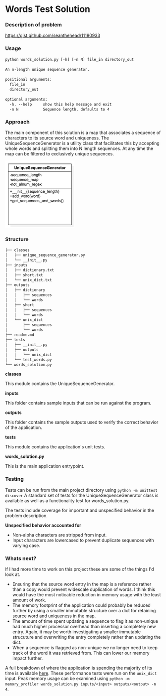 Words Test Solution
===================================

### Description of problem

https://gist.github.com/seanthehead/11180933

### Usage

```
python words_solution.py [-h] [-n N] file_in directory_out

An n-length unique sequence generator.

positional arguments:
  file_in
  directory_out

optional arguments:
  -h, --help     show this help message and exit  
  -n N           Sequence length, defaults to 4
```


### Approach

The main component of this solution is a map that associates a sequence of characters to its source word and uniqueness. The UniqueSequenceGenerator is a utility class that facilitates this by accepting whole words and splitting them into N length sequences. At any time the map can be filtered to exclusively unique sequences. 


![Image](class.png?raw=true)

### Structure

```
├── classes
│   ├── unique_sequence_generator.py
│   └── __init__.py
├── inputs
│   ├── dictionary.txt
│   ├── short.txt
│   └── unix_dict.txt
├── outputs
│   ├── dictionary
│   │   ├── sequences
│   │   └── words
│   ├── short
│   │   ├── sequences
│   │   └── words
│   └── unix_dict
│       ├── sequences
│       └── words
├── readme.md
├── tests
│   ├── __init__.py
│   ├── outputs
│   │   └── unix_dict
│   └── test_words.py
└── words_solution.py
```

**classes**

This module contains the UniqueSequenceGenerator.

**inputs**

This folder contains sample inputs that can be run against the program.

**outputs**

This folder contains the sample outputs used to verify the correct behavior of the application.

**tests**

This module contains the application's unit tests.

**words_solution.py**

This is the main application entrypoint.


### Testing

Tests can be run from the main project directory using 
``` python -m unittest discover ``` A standard set of tests for the UniqueSequenceGenerator class is available as well as a functionality test for words_solution.py.

The tests include coverage for important and unspecified behavior in the problem description.

**Unspecified behavior accounted for**

- Non-alpha characters are stripped from input.
- Input characters are lowercased to prevent duplicate sequences with varying case.


### Whats next?

If I had more time to work on this project these are some of the things I'd look at. 

- Ensuring that the source word entry in the map is a reference rather than a copy would prevent widescale duplication of words. I think this would have the most noticable reduction in memory usage with the least amount of work.
- The memory footprint of the application could probably be reduced further by using a smaller immutable structure over a dict for retaining source word and uniqueness in the map.
- The amount of time spent updating a sequence to flag it as non-unique had much higher processor overhead than inserting a completely new entry. Again, it may be worth investigating a smaller immutable strucuture and overwriting the entry completely rather than updating the dict. 
- When a sequence is flagged as non-unique we no longer need to keep track of the word it was retrieved from. This can lower our memory impact further.

A full breakdown of where the application is spending the majority of its time is available [here](perf-CPU.txt). These performance tests were run on the ``` unix_dict ``` input. Peak memory usage can be examined using ``` python -m memory_profiler words_solution.py inputs/<input> outputs/<output> -n 4 ```. 
